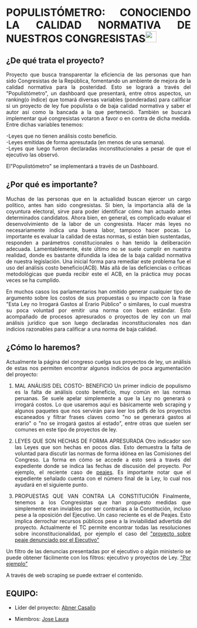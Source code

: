 
<div style="text-align:justify">

# POPULISTÓMETRO: CONOCIENDO LA CALIDAD NORMATIVA DE NUESTROS CONGRESISTAS<img src="https://image.flaticon.com/icons/svg/323/323273.svg" width="30"/> 

## ¿De qué trata el proyecto?

Proyecto que busca transparentar la eficiencia de las personas que han sido Congresistas de la República, fomentando un ambiente de mejora de la calidad normativa para la posteridad. Esto se logrará a través del "Populistómetro", un dashboard que presentará, entre otros aspectos, un ranking(o índice) que tomará diversas variables (ponderadas) para calificar si un proyecto de ley fue populista o de baja calidad normativa y saber el autor así como la bancada a la que perteneció. También se buscará implementar qué congresistas votaron a favor o en contra de dicha medida. Entre dichas variables tenemos: 

-Leyes que no tienen análisis costo beneficio. <br>
-Leyes emitidas de forma apresutada (en menos de una semana). <br>
-Leyes que luego fueron declaradas inconstitucionales a pesar de que el ejecutivo las observó. <br>

El"Populistómetro" se implementará a través de un Dashboard.  

## ¿Por qué es importante? 
Muchas de las personas que en la actualidad buscan ejercer un cargo político, antes han sido congresistas. Si bien, la importancia allá de la coyuntura electoral, sirve para poder identificar cómo han actuado antes determinados candidatos. Ahora bien, en general, es complicado evaluar el desenvolvimiento de la labor de un congresista. Hacer más leyes no necesariamente indica una buena labor, tampoco hacer pocas. Lo importante es evaluar la calidad de estas normas, si están bien sustentadas, responden a parámetros constitucionales o han tenido la deliberación adecuada. Lamentablemente, éste último no se suele cumplir en nuestra realidad, donde es bastante difundida la idea de la baja calidad normativa de nuestra legislación. Una inicial forma para remediar este problema fue el uso del análisis costo beneficio(ACB). Más allá de las deficiencias o críticas metodológicas que pueda recibir este el ACB, en la práctica muy pocas veces se ha cumplido. 

En muchos casos los parlamentarios han omitido generar cualquier tipo de argumento sobre los costos de sus propuestas o su impacto con la frase "Esta Ley no Irrogará Gastos al Erario Público" o similares, lo cual muestra su poca voluntad por emitir una norma con buen estándar. Esto acompañado de procesos apresurados o proyectos de ley con un mal análisis jurídico que son luego declaradas inconstitucionales nos dan indicios razonables para calificar a una norma de baja calidad. 

## ¿Cómo lo haremos?
Actualmente la página del congreso cuelga sus proyectos de ley, un análisis de estas nos permiten encontrar algunos indicios de poca argumentación del proyecto:

1. MAL ANÁLISIS DEL COSTO- BENEFICIO
Un primer indicio de populismo es la falta de análisis costo beneficio, muy común en las normas peruanas. Se suele apelar simplemente a que la Ley no generará o irrogará costos. Lo que usaremos aquí es básicamente web scraping y algunos paquetes que nos servirán para leer los pdfs de los proyectos escaneados y filtrar frases claves como "no se generará gastos al erario" o "no se irrogará gastos al estado", entre otras que suelen ser comunes en este tipo de proyectos de ley. 

2. LEYES QUE SON HECHAS DE FORMA APRESURADA
Otro indicador son las Leyes que son hechas en pocos días. Esto demuestra la falta de voluntad para discutir las normas de forma idónea en las Comisiones del Congreso. La forma en cómo se accede a esto será a través del expediente donde se indica las fechas de discusión del proyecto. Por ejemplo, el reciente caso de <a href="http://www2.congreso.gob.pe/sicr/tradocestproc/Expvirt_2011.nsf/visbusqptramdoc1621/04951?opendocument">peajes</a>. Es importante notar que el expediente señalado cuenta con el número final de la Ley, lo cual nos ayudará en el siguiente punto.

3. PROPUESTAS QUE VAN CONTRA  LA CONSTITUCIÓN
Finalmente, tenemos a los Congresistas que han propuesto medidas que simplemente eran inviables por ser contrarias a la Constitución, incluso pese a la oposición del Ejecutivo. Un caso reciente es el de Peajes. Esto implica derrochar recursos públicos pese a la inviabilidad advertida del proyecto. Actualmente el TC permite encontrar todas las resoluciones sobre inconstitucionalidad, por ejemplo el caso del
<a href= "http://181.177.234.7/buscarRes/public/resolucionjur?filtro=A&search=Inconstitucional%2C+Ley+Peaje%2C+Ejecutivo&demandante=&demandado=&numexpediente=&anoingreso=&idtipoproceso=0&anopublica=&pg=1"> "proyecto sobre peaje denunciado por el Ejecutivo"</a>


Un filtro de las denuncias presentadas por el ejecutivo o algún ministerio se puede obtener fácilmente con los filtros: ejecutivo y proyectos de Ley. <a href="http://181.177.234.7/buscarRes/public/resolucionjur?filtro=A&search=Inconstitucional%2C+Ejecutivo&demandante=&demandado=&numexpediente=&anoingreso=&idtipoproceso=0&anopublica=&pg=1">"Por ejemplo"</a>


A través de web scraping se puede extraer el contenido. 




## EQUIPO:

* Líder del proyecto: [Abner Casallo](https://www.linkedin.com/in/abner-francisco-casallo-trauco-b331b983/)

* Miembros:
[Jose Laura](https://www.linkedin.com/in/jose-luis-laura-pumaleque/)

